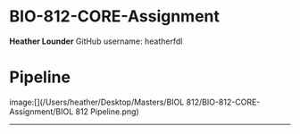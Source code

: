 # BIO-812-CORE-Assignment
**Heather Lounder**
GitHub username: heatherfdl

# Pipeline
image:[](/Users/heather/Desktop/Masters/BIOL 812/BIO-812-CORE-Assignment/BIOL 812 Pipeline.png)
***

